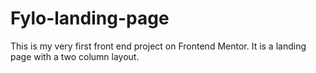 # Fylo-landing-page
This is my very first front end project on Frontend Mentor. It is a landing page with a two column layout.
